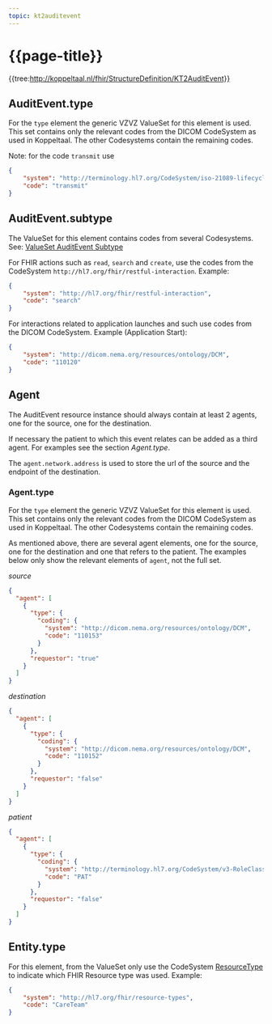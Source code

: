 ```yaml
---
topic: kt2auditevent
---
```

# {{page-title}}

{{tree:http://koppeltaal.nl/fhir/StructureDefinition/KT2AuditEvent}}

## AuditEvent.type

For the `type` element the generic VZVZ ValueSet for this element is used. This set contains only the relevant codes from the DICOM CodeSystem as used in Koppeltaal. The other Codesystems contain the remaining codes.

Note: for the code `transmit` use

```json
{
    "system": "http://terminology.hl7.org/CodeSystem/iso-21089-lifecycle",
    "code": "transmit"
}
```

## AuditEvent.subtype

The ValueSet for this element contains codes from several Codesystems. See: [ValueSet AuditEvent Subtype](http://hl7.org/fhir/R4B/valueset-audit-event-sub-type.html)

For FHIR actions such as `read`, `search` and `create`, use the codes from the CodeSystem `http://hl7.org/fhir/restful-interaction`. Example:

```json
{
    "system": "http://hl7.org/fhir/restful-interaction",
    "code": "search"
}
```

For interactions related to application launches and such use codes from the DICOM CodeSystem. Example (Application Start):

```json
{
    "system": "http://dicom.nema.org/resources/ontology/DCM",
    "code": "110120"
}
```

## Agent

The AuditEvent resource instance should always contain at least 2 agents, one for the source, one for the destination.

If necessary the patient to which this event relates can be added as a third agent. For examples see the section _Agent.type_.

The `agent.network.address` is used to store the url of the source and the endpoint of the destination.

### Agent.type

For the `type` element the generic VZVZ ValueSet for this element is used. This set contains only the relevant codes from the DICOM CodeSystem as used in Koppeltaal. The other Codesystems contain the remaining codes.

As mentioned above, there are several agent elements, one for the source, one for the destination and one that refers to the patient. The examples below only show the relevant elements of `agent`, not the full set.

_source_
```json
{
  "agent": [
    {
      "type": {
        "coding": {
          "system": "http://dicom.nema.org/resources/ontology/DCM",
          "code": "110153"
        }
      },
      "requestor": "true"
    }
  ]
}
```

_destination_
```json
{
  "agent": [
    {
      "type": {
        "coding": {
          "system": "http://dicom.nema.org/resources/ontology/DCM",
          "code": "110152"
        }
      },
      "requestor": "false"
    }
  ]
}
```

_patient_
```json
{
  "agent": [
    {
      "type": {
        "coding": {
          "system": "http://terminology.hl7.org/CodeSystem/v3-RoleClass",
          "code": "PAT"
        }
      },
      "requestor": "false"
    }
  ]
}
```

## Entity.type

For this element, from the ValueSet only use the CodeSystem [ResourceType](https://simplifier.net/packages/hl7.fhir.r4.core/4.0.1/files/81127) to indicate which FHIR Resource type was used. Example:

```json
{
    "system": "http://hl7.org/fhir/resource-types",
    "code": "CareTeam"
}
```
